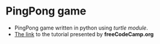 # PingPong game
- PingPong game written in python using *turtle module*.
- [The link](https://www.youtube.com/watch?v=C6jJg9Zan7w) to the tutorial presented by **freeCodeCamp.org**
